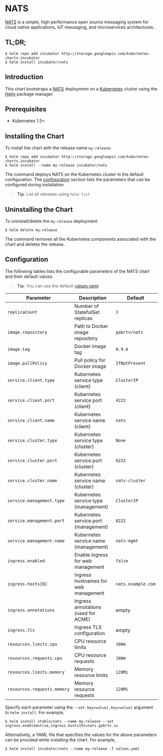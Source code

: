 # NATS

[NATS](https://nats.io/) is a simple, high performance open source messaging system for cloud native applications, IoT messaging, and microservices architectures.

## TL;DR;

```console
$ helm repo add incubator http://storage.googleapis.com/kubernetes-charts-incubator
$ helm install incubator/nats
```

## Introduction

This chart bootstraps a [NATS](https://nats.io/) deployment on a [Kubernetes](http://kubernetes.io) cluster using the [Helm](https://helm.sh) package manager.

## Prerequisites

- Kubernetes 1.5+

## Installing the Chart

To install the chart with the release name `my-release`:

```console
$ helm repo add incubator http://storage.googleapis.com/kubernetes-charts-incubator
$ helm install --name my-release incubator/nats
```

The command deploys NATS on the Kubernetes cluster in the default configuration. The [configuration](#configuration) section lists the parameters that can be configured during installation.

> **Tip**: List all releases using `helm list`

## Uninstalling the Chart

To uninstall/delete the `my-release` deployment:

```console
$ helm delete my-release
```

The command removes all the Kubernetes components associated with the chart and deletes the release.

## Configuration

The following tables lists the configurable parameters of the NATS chart and their default values.

> **Tip**: You can use the default [values.yaml](values.yaml)

Parameter                   | Description                              | Default            |
--------------------------- | ---------------------------------------- | -------------------
`replicaCount`              | Number of StatefulSet replicas           | `3`                |
`image.repository`          | Path to Docker image repository          | `gabrtv/nats`      |
`image.tag`                 | Docker image tag                         | `0.9.6`            |
`image.pullPolicy`          | Pull policy for Docker image             | `IfNotPresent`     |
`service.client.type`       | Kubernetes service type (client)         | `ClusterIP`        |
`service.client.port`       | Kubernetes service port (client)         | `4222`             |
`service.client.name`       | Kubernetes service name (client)         | `nats`             |
`service.cluster.type`      | Kubernetes service type (cluster)        | `None`             |
`service.cluster.port`      | Kubernetes service port (cluster)        | `6222`             |
`service.cluster.name`      | Kubernetes service name (cluster)        | `nats-cluster`     |
`service.management.type`   | Kubernetes service type (management)     | `ClusterIP`        |
`service.management.port`   | Kubernetes service port (management)     | `8222`             |
`service.management.name`   | Kubernetes service name (management)     | `nats-mgmt`        |
`ingress.enabled`           | Enable ingress for web management        | `false`            |
`ingress.hosts[N]`          | Ingress hostnames for web management     | `nats.example.com` |
`ingress.annotations`       | Ingress annotations (used for ACME)      | empty              |
`ingress.tls`               | Ingress TLS configuration                | empty              |
`resources.limits.cpu`      | CPU resource limits                      | `100m`             |
`resources.requests.cpu`    | CPU resource requests                    | `100m`             |
`resources.limits.memory`   | Memory resource limits                   | `128Mi`            |
`resources.requests.memory` | Memory resource requests                 | `128Mi`            |

Specify each parameter using the `--set key=value[,key=value]` argument to `helm install`. For example,

```console
$ helm install stable/nats --name my-release --set ingress.enabled=true,ingress.hosts[0]=nats.gabrtv.io
```

Alternatively, a YAML file that specifies the values for the above parameters can be provided while installing the chart. For example,

```console
$ helm install incubator/nats --name my-release -f values.yaml
```
